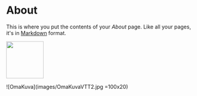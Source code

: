 # About

This is where you put the contents of your *About* page. Like all your pages, it's in [Markdown](https://guides.github.com/features/mastering-markdown/) format.

<img src="makavi.github.io/images/OmaKuvaVTT2.jpg" width="100" />

![OmaKuva](images/OmaKuvaVTT2.jpg =100x20)
